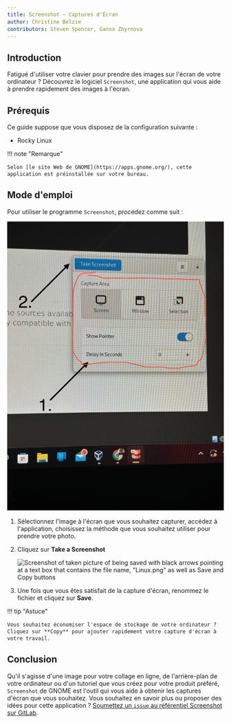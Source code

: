 ```yaml
---
title: Screenshot – Captures d'Écran
author: Christine Belzie
contributors: Steven Spencer, Ganna Zhyrnova
---
```


## Introduction

Fatigué d'utiliser votre clavier pour prendre des images sur l'écran de votre ordinateur ? Découvrez le logiciel `Screenshot`, une application qui vous aide à prendre rapidement des images à l'écran.

## Prérequis

Ce guide suppose que vous disposez de la configuration suivante :

 - Rocky Linux

!!! note "Remarque"

```
Selon [le site Web de GNOME](https://apps.gnome.org/), cette application est préinstallée sur votre bureau.
```

## Mode d'emploi

Pour utiliser le programme `Screenshot`, procédez comme suit :

![Screenshot of image being taken by the application with the options present](images/screenshot-01.png)

1. Sélectionnez l'image à l'écran que vous souhaitez capturer, accédez à l'application, choisissez la méthode que vous souhaitez utiliser pour prendre votre photo.

2. Cliquez sur **Take a Screenshot**

   ![Screenshot of taken picture of being saved with black arrows pointing at a text box that contains the file name, "Linux.png" as well as Save and Copy buttons](images/screenshot-02.png)

3. Une fois que vous êtes satisfait de la capture d'écran, renommez le fichier et cliquez sur **Save**.

!!! tip "Astuce"

```
Vous souhaitez économiser l'espace de stockage de votre ordinateur ? Cliquez sur **Copy** pour ajouter rapidement votre capture d'écran à votre travail.
```

## Conclusion

Qu'il s'agisse d'une image pour votre collage en ligne, de l'arrière-plan de votre ordinateur ou d'un tutoriel que vous créez pour votre produit préféré, `Screenshot` de GNOME est l'outil qui vous aide à obtenir les captures d'écran que vous souhaitez. Vous souhaitez en savoir plus ou proposer des idées pour cette application ? [Soumettez un `issue` au référentiel Screenshot sur GitLab](https://gitlab.gnome.org/gnumdk/screenshot/-/issues).
